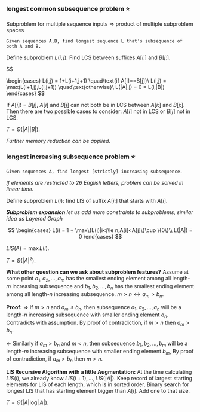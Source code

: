 ### longest common subsequence problem ⭐
Subproblem for multiple sequence inputs $\Rightarrow$ product of multiple subproblem spaces

    Given sequences A,B, find longest sequence L that's subsequence of both A and B. 

Define subproblem $L(i,j)$: Find LCS between suffixes $A[i:]$ and $B[j:]$.

$$

\begin{cases}
L(i,j) = 1+L(i+1,j+1) \quad\text{if A[i]==B[j]}\\
L(i,j) = \max(L(i+1,j),L(i,j+1)) \quad\text{otherwise}\\
L(|A|,j) = 0 = L(i,|B|)
\end{cases}
$$

If $A[i]!=B[j]$, $A[i]$ and $B[j]$ can not both be in LCS between $A[i:]$ and $B[j:]$. Then there are two possible cases to consider: $A[i]$ not in LCS or $B[j]$ not in LCS.

$T=\Theta(|A||B|)$.

_Further memory reduction can be applied._

### longest increasing subsequence problem ⭐

    Given sequences A, find longest [strictly] increasing subsequence.

_If elements are restricted to 26 English letters, problem can be solved in linear time._

Define subproblem $L(i)$: find LIS of suffix $A[i:]$ that starts with $A[i]$.

_**Subproblem expansion** let us add more constraints to subproblems, similar idea as Layered Graph_

$$
\begin{cases}
L(i) = 1 + \max\{L(j)|i<j\le n,A[i]<A[j]\}\cup \{0\}\\
L(|A|) = 0
\end{cases}
$$

$LIS(A)=\max L(i)$.

$T=\Theta(|A|^2)$.

**What other question can we ask about subproblem features?**
Assume at some point $a_1,a_2,...,a_m$ has the smallest ending element among all length-$m$ increasing subsequence and $b_1,b_2,...,b_n$ has the smallest ending element among all length-$n$ increasing subsequence. $m > n \Leftrightarrow a_m > b_n$.

**Proof:**
$\Rightarrow$ If $m>n$ and $a_m\le b_n$, then subsequence $a_1,a_2,...,a_n$ will be a length-$n$ increasing subsequence with smaller ending element $a_n$. Contradicts with assumption. By proof of contradiction, if $m>n$ then $a_m> b_n$.

$\Leftarrow$ Similarly if $a_m>b_n$ and $m<n$, then subsequence $b_1,b_2,...,b_m$ will be a length-$m$ increasing subsequence with smaller ending element $b_m$, By proof of contradiction, if  $a_m> b_n$ then $m>n$.

**LIS Recursive Algorithm with a little Augmentation:**
At the time calculating $LIS(i)$, we already know $LIS(i+1),...,LIS(|A|)$. Keep record of largest starting elements for LIS of each length, which is in sorted order. Binary search for longest LIS that has starting element bigger than $A[i]$. Add one to that size.

$T=\Theta(|A|\log |A|)$.

